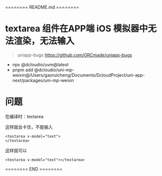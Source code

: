 ======== README.md ========

# textarea 组件在APP端 iOS 模拟器中无法渲染，无法输入
> uniapp-bugs https://github.com/GRCmade/uniapp-bugs

- npx @dcloudio/uvm@latest
- pnpm add @dcloudio/uni-mp-weixin@/Users/gaoruicheng/Documents/DcloudProject/uni-app-next/packages/uni-mp-weixin

# 问题
在编译时：textarea

这样就会卡住，不能输入

```
<textarea v-model="text">  
</textarea>
```

这样就可以

```
<textarea v-model="text"></textarea>
```
======== END ========
